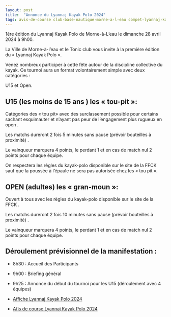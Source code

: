 ```yaml
---
layout: post
title:  "Annonce du Lyannaj Kayak Polo 2024"
tags: avis-de-course club-base-nautique-morne-a-l-eau compet-lyannaj-kayak-polo-2024 ville-morne-a-l-eau
---
```


1ère édition du Lyannaj Kayak Polo de Morne-à-L’eau le dimanche 28 avril 2024 à 9h00.

La Ville de Morne-à-l’eau et le Tonic club vous invite à la première édition du « Lyannaj Kayak Polo ».

Venez nombreux participer à cette fête autour de la discipline collective du kayak. Ce tournoi aura un
format volontairement simple avec deux catégories :

U15 et Open.

## U15 (les moins de 15 ans ) les « tou-pit »:

Catégories des « tou pit» avec des surclassement possible pour certains sachant esquimauter et n’ayant
pas peur de l’engagement plus rugueux en open .

Les matchs dureront 2 fois 5 minutes sans pause (prévoir bouteilles à proximité) .

Le vainqueur marquera 4 points, le perdant 1 et en cas de match nul 2 points pour chaque équipe.

On respectera les règles du kayak-polo disponible sur le site de la FFCK sauf que la poussée à l’épaule ne
sera pas autorisée chez les « tou pit ».

## OPEN (adultes) les « gran-moun »:

Ouvert à tous avec les règles du kayak-polo disponible sur le site de la FFCK .

Les matchs dureront 2 fois 10 minutes sans pause (prévoir bouteilles à proximité) .

Le vainqueur marquera 4 points, le perdant 1 et en cas de match nul 2 points pour chaque équipe.

## Déroulement prévisionnel de la manifestation :

* 8h30 : Accueil des Participants
* 9h00 : Briefing général
* 9h25 : Annonce du début du tournoi pour les U15 (déroulement avec 4 équipes)


* [Affiche Lyannaj Kayak Polo 2024](/assets/BaseNautiqueMorneALEau/2024-lyannaj-kayak-polo-affiche.jpeg)
* [Afis de course Lyannaj Kayak Polo 2024](/assets/BaseNautiqueMorneALEau/2024-lyannaj-kayak-polo-avis.pdf)
